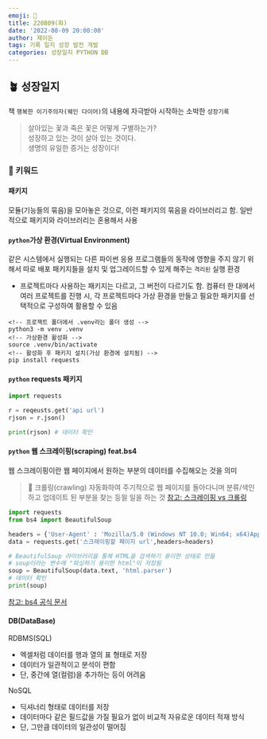 ```yaml
---
emoji: 🌱
title: 220809(화)
date: '2022-08-09 20:00:00'
author: 제이든
tags: 기록 일지 성장 발전 개발
categories: 성장일지 PYTHON DB
---
```


## 🪴 성장일지

책 `행복한 이기주의자(웨인 다이어)`의 내용에 자극받아 시작하는 소박한 `성장기록`

> 살아있는 꽃과 죽은 꽃은 어떻게 구별하는가?<br/>
> 성장하고 있는 것이 살아 있는 것이다.<br/>
> 생명의 유일한 증거는 성장이다!

### 🌳 키워드

#### 패키지

모듈(기능들의 묶음)을 모아놓은 것으로, 이런 패키지의 묶음을 라이브러리고 함. 일반적으로 패키지와 라이브러리는 혼용해서 사용

#### `python`가상 환경(Virtual Environment)

같은 시스템에서 실행되는 다른 파이썬 응용 프로그램들의 동작에 영향을 주지 않기 위해서 따로 배포 패키지들을 설치 및 업그레이드할 수 있게 해주는 `격리된` 실행 환경

- 프로젝트마다 사용하는 패키지는 다르고, 그 버전이 다르기도 함. 컴퓨터 한 대에서 여러 프로젝트를 진행 시, 각 프로젝트마다 가상 환경을 만들고 필요한 패키지를 선택적으로 구성하여 활용할 수 있음

```
<!-- 프로젝트 폴더에서 .venv라는 폴더 생성 -->
python3 -m venv .venv
<!-- 가상환경 활성화 -->
source .venv/bin/activate
<!-- 활성화 후 패키지 설치(가상 환경에 설치됨) -->
pip install requests
```

#### `python` requests 패키지

```python
import requests

r = reqeusts.get('api url')
rjson = r.json()

print(rjson) # 데이터 확인
```

#### `python` 웹 스크레이핑(scraping) feat.bs4

웹 스크레이핑이란 웹 페이지에서 원하는 부분의 데이터를 수집해오는 것을 의미

> 🔴 크롤링(crawling)
> 자동화하여 주기적으로 웹 페이지를 돌아다니며 분류/색인하고 업데이트 된 부분을 찾는 등읠 일을 하는 것
> [참고: 스크레이핑 vs 크롤링](https://dzone.com/articles/web-scraping-vs-web-crawling-whats-the-difference)

```python
import requests
from bs4 import BeautifulSoup

headers = {'User-Agent' : 'Mozilla/5.0 (Windows NT 10.0; Win64; x64)AppleWebKit/537.36 (KHTML, like Gecko) Chrome/73.0.3683.86 Safari/537.36'}
data = requests.get('스크래이핑할 페이지 url',headers=headers)

# BeautifulSoup 라이브러리을 통해 HTML을 검색하기 용이한 상태로 만듦
# soup이라는 변수에 "파싱하기 용이한 html"이 저장됨
soup = BeautifulSoup(data.text, 'html.parser')
# 데이터 확인
print(soup)
```

[참고: bs4 공식 문서](https://beautiful-soup-4.readthedocs.io/en/latest/#)

#### DB(DataBase)

RDBMS(SQL)

- 엑셀처럼 데이터를 행과 열의 표 형태로 저장
- 데이터가 일관적이고 분석이 편함
- 단, 중간에 열(컬럼)을 추가하는 등이 어려움

NoSQL

- 딕셔너리 형태로 데이터를 저장
- 데이터마다 같은 필드값을 가질 필요가 없이 비교적 자유로운 데이터 적재 방식
- 단, 그만큼 데이터의 일관성이 떨어짐

```toc

```
